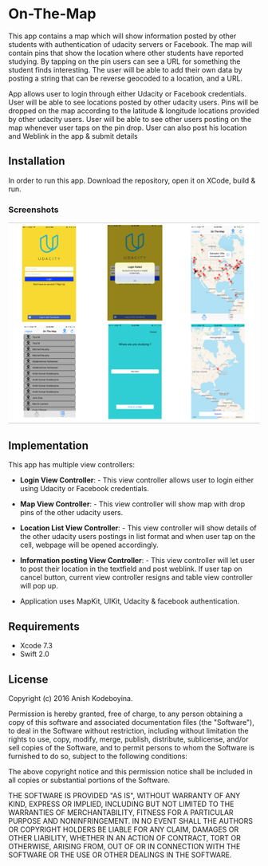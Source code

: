 # On-The-Map

This app contains a map which will show information posted by other students with authentication of udacity servers or Facebook. The map will contain pins that show the location where other students have reported studying. By tapping on the pin users can see a URL for something the student finds interesting. The user will be able to add their own data by posting a string that can be reverse geocoded to a location, and a URL.

App allows user to login through either Udacity or Facebook credentials. User will be able to see locations posted by other udacity users. Pins will be dropped on the map according to the latitude & longitude locations provided by other udacity users. User will be able to see other users posting on the map whenever user taps on the pin drop. User can also post his location and Weblink in the app & submit details    


## Installation
In order to run this app. Download the repository, open it on XCode, build & run.


### Screenshots
![alt tag](https://github.com/kak2008/On-The-Map/blob/master/Screen%20shots/Screen%20Shot.png)

## Implementation
This app has multiple view controllers:

- __Login View Controller__: - This view controller allows user to login either using Udacity or Facebook credentials. 

- __Map View Controller__: - This view controller will show map with drop pins of the other udacity users.   

- __Location List View Controller__: - This view controller will show details of the other udacity users postings in list format and when user tap on the cell, webpage will be opened accordingly.
 
- __Information posting View Controller__: - This view controller will let user to post their location in the textfield and post weblink. If user tap on cancel button, current view controller resigns and table view controller will pop up. 

- Application uses MapKit, UIKit, Udacity & facebook authentication.

## Requirements
* Xcode 7.3
* Swift 2.0

## License
Copyright (c) 2016 Anish Kodeboyina.

Permission is hereby granted, free of charge, to any person obtaining a copy of this software and associated documentation files (the "Software"), to deal in the Software without restriction, including without limitation the rights to use, copy, modify, merge, publish, distribute, sublicense, and/or sell copies of the Software, and to permit persons to whom the Software is furnished to do so, subject to the following conditions:

The above copyright notice and this permission notice shall be included in all copies or substantial portions of the Software.

THE SOFTWARE IS PROVIDED "AS IS", WITHOUT WARRANTY OF ANY KIND, EXPRESS OR IMPLIED, INCLUDING BUT NOT LIMITED TO THE WARRANTIES OF MERCHANTABILITY, FITNESS FOR A PARTICULAR PURPOSE AND NONINFRINGEMENT. IN NO EVENT SHALL THE AUTHORS OR COPYRIGHT HOLDERS BE LIABLE FOR ANY CLAIM, DAMAGES OR OTHER LIABILITY, WHETHER IN AN ACTION OF CONTRACT, TORT OR OTHERWISE, ARISING FROM, OUT OF OR IN CONNECTION WITH THE SOFTWARE OR THE USE OR OTHER DEALINGS IN THE SOFTWARE.
